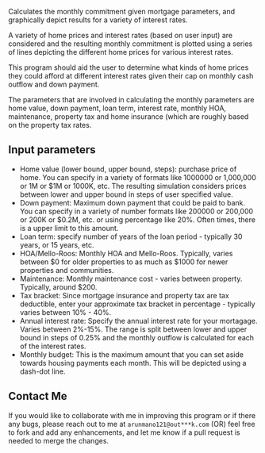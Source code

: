 Calculates the monthly commitment given mortgage parameters, and graphically
depict results for a variety of interest rates.

A variety of home prices and interest rates (based on user input) are
considered and the resulting monthly commitment is plotted using a series of
lines depicting the different home prices for various interest rates.

This program should aid the user to determine what kinds of home prices they
could afford at different interest rates given their cap on monthly cash
outflow and down payment.
    
The parameters that are involved in calculating the monthly parameters are
home value, down payment, loan term, interest rate, monthly HOA, maintenance,
property tax and home insurance (which are roughly based on the property tax
rates.

Input parameters
----------------

* Home value (lower bound, upper bound, steps): purchase price of home. You
can specify in a variety of formats like 1000000 or 1,000,000 or 1M or $1M
or 1000K, etc. The resulting simulation considers prices between lower and
upper bound in steps of user specified value. 
* Down payment: Maximum down payment that could be paid to bank. You can
specify in a variety of number formats like 200000 or 200,000 or 200K or
$0.2M, etc. or using percentage like 20%. Often times, there is a upper limit
to this amount. 
* Loan term: specify number of years of the loan period - typically 30 years,
or 15 years, etc.
* HOA/Mello-Roos: Monthly HOA and Mello-Roos. Typically, varies between $0 for
older properties to as much as $1000 for newer properties and communities.
* Maintenance: Monthly maintenance cost - varies between property. Typically,
around $200.
* Tax bracket: Since mortgage insurance and property tax are tax deductible,
enter your approximate tax bracket in percentage - typically varies between
10% - 40%.
* Annual interest rate: Specify the annual interest rate for your mortagage.
Varies between 2%-15%. The range is split between lower and upper bound in
steps of 0.25% and the monthly outflow is calculated for each of the interest
rates.
* Monthly budget: This is the maximum amount that you can set aside towards
housing payments each month. This will be depicted using a dash-dot line. 

Contact Me
----------

If you would like to collaborate with me in improving this program or if
there any bugs, please reach out to me at `arunmano121@out***k.com` (OR)
feel free to fork and add any enhancements, and let me know if a pull
request is needed to merge the changes.
